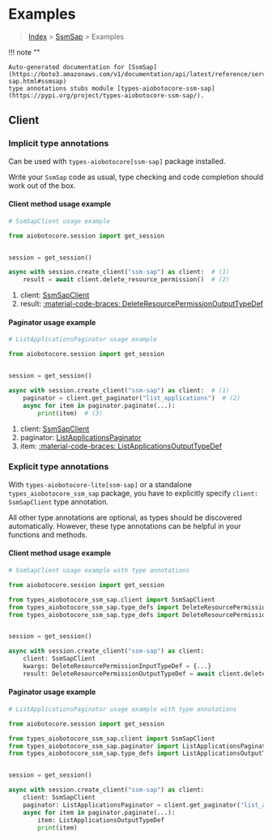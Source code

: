 # Examples

> [Index](../README.md) > [SsmSap](./README.md) > Examples

!!! note ""

    Auto-generated documentation for [SsmSap](https://boto3.amazonaws.com/v1/documentation/api/latest/reference/services/ssm-sap.html#ssmsap)
    type annotations stubs module [types-aiobotocore-ssm-sap](https://pypi.org/project/types-aiobotocore-ssm-sap/).

## Client

### Implicit type annotations

Can be used with `types-aiobotocore[ssm-sap]` package installed.

Write your `SsmSap` code as usual,
type checking and code completion should work out of the box.



#### Client method usage example

```python
# SsmSapClient usage example

from aiobotocore.session import get_session


session = get_session()

async with session.create_client("ssm-sap") as client:  # (1)
    result = await client.delete_resource_permission()  # (2)
```

1. client: [SsmSapClient](./client.md)
2. result: [:material-code-braces: DeleteResourcePermissionOutputTypeDef](./type_defs.md#deleteresourcepermissionoutputtypedef)



#### Paginator usage example

```python
# ListApplicationsPaginator usage example

from aiobotocore.session import get_session


session = get_session()

async with session.create_client("ssm-sap") as client:  # (1)
    paginator = client.get_paginator("list_applications")  # (2)
    async for item in paginator.paginate(...):
        print(item)  # (3)
```

1. client: [SsmSapClient](./client.md)
2. paginator: [ListApplicationsPaginator](./paginators.md#listapplicationspaginator)
3. item: [:material-code-braces: ListApplicationsOutputTypeDef](./type_defs.md#listapplicationsoutputtypedef)




### Explicit type annotations

With `types-aiobotocore-lite[ssm-sap]`
or a standalone `types_aiobotocore_ssm_sap` package, you have to explicitly specify
`client: SsmSapClient` type annotation.

All other type annotations are optional, as types should be discovered automatically.
However, these type annotations can be helpful in your functions and methods.


#### Client method usage example

```python
# SsmSapClient usage example with type annotations

from aiobotocore.session import get_session

from types_aiobotocore_ssm_sap.client import SsmSapClient
from types_aiobotocore_ssm_sap.type_defs import DeleteResourcePermissionOutputTypeDef
from types_aiobotocore_ssm_sap.type_defs import DeleteResourcePermissionInputTypeDef


session = get_session()

async with session.create_client("ssm-sap") as client:
    client: SsmSapClient
    kwargs: DeleteResourcePermissionInputTypeDef = {...}
    result: DeleteResourcePermissionOutputTypeDef = await client.delete_resource_permission(**kwargs)
```



#### Paginator usage example

```python
# ListApplicationsPaginator usage example with type annotations

from aiobotocore.session import get_session

from types_aiobotocore_ssm_sap.client import SsmSapClient
from types_aiobotocore_ssm_sap.paginator import ListApplicationsPaginator
from types_aiobotocore_ssm_sap.type_defs import ListApplicationsOutputTypeDef


session = get_session()

async with session.create_client("ssm-sap") as client:
    client: SsmSapClient
    paginator: ListApplicationsPaginator = client.get_paginator("list_applications")
    async for item in paginator.paginate(...):
        item: ListApplicationsOutputTypeDef
        print(item)
```


